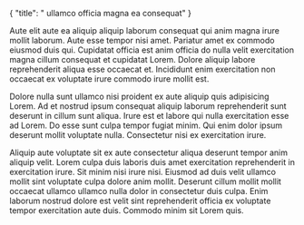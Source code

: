 {
"title": " ullamco officia magna ea consequat"
}

Aute elit aute ea aliquip aliquip laborum consequat qui anim magna irure mollit laborum. Aute esse tempor nisi amet. Pariatur amet ex commodo eiusmod duis qui. Cupidatat officia est anim officia do nulla velit exercitation magna cillum consequat et cupidatat Lorem. Dolore aliquip labore reprehenderit aliqua esse occaecat et. Incididunt enim exercitation non occaecat ex voluptate irure commodo irure mollit est.

Dolore nulla sunt ullamco nisi proident ex aute aliquip quis adipisicing Lorem. Ad et nostrud ipsum consequat aliquip laborum reprehenderit sunt deserunt in cillum sunt aliqua. Irure est et labore qui nulla exercitation esse ad Lorem. Do esse sunt culpa tempor fugiat minim. Qui enim dolor ipsum deserunt mollit voluptate nulla. Consectetur nisi ex exercitation irure.

Aliquip aute voluptate sit ex aute consectetur aliqua deserunt tempor anim aliquip velit. Lorem culpa duis laboris duis amet exercitation reprehenderit in exercitation irure. Sit minim nisi irure nisi. Eiusmod ad duis velit ullamco mollit sint voluptate culpa dolore anim mollit. Deserunt cillum mollit mollit occaecat ullamco ullamco nulla dolor in consectetur duis culpa. Enim laborum nostrud dolore est velit sint reprehenderit officia ex voluptate tempor exercitation aute duis. Commodo minim sit Lorem quis.